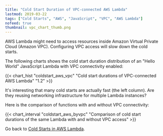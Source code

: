 ```yaml
---
title: "Cold Start Duration of VPC-connected AWS Lambda"
lastmod: 2019-03-22
tags: ["Cold Starts", "AWS", "JavaScript", "VPC", "AWS Lambda"]
nofeed: true
thumbnail: vpc_chart_thumb.png
---
```


AWS Lambda might need to access resources inside Amazon Virtual Private Cloud (Amazon VPC). Configuring VPC access will slow down the cold starts.

The following charts shows the cold start duration distribution of an "Hello World" JavaScript Lambda with VPC connectivity enabled:

{{< chart_hist 
     "coldstart_aws_vpc" 
     "Cold start durations of VPC-connected AWS Lambda" 
     "1.2" >}}

It's interesting that many cold starts are actually fast (the left column). Are they reusing networking infrastructure for multiple Lambda instances?

Here is the comparison of functions with and without VPC connectivity:

{{< chart_interval 
    "coldstart_aws_byvpc"
    "Comparison of cold start durations of the same Lambda with and without VPC access" >}}

Go back to [Cold Starts in AWS Lambda](/serverless/coldstarts/aws/).